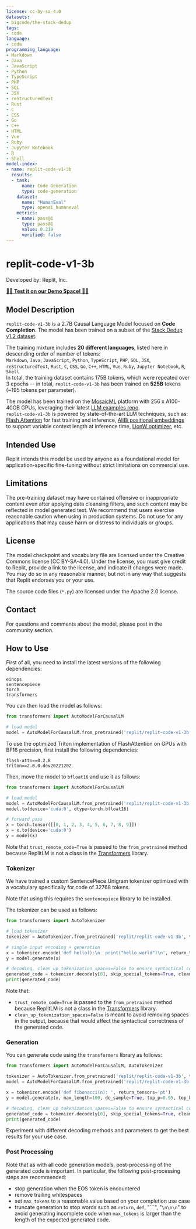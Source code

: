 ```yaml
---
license: cc-by-sa-4.0
datasets:
- bigcode/the-stack-dedup
tags:
- code
language:
- code
programming_language: 
- Markdown
- Java
- JavaScript
- Python
- TypeScript
- PHP
- SQL
- JSX
- reStructuredText
- Rust
- C
- CSS
- Go
- C++
- HTML
- Vue
- Ruby
- Jupyter Notebook
- R
- Shell
model-index:
- name: replit-code-v1-3b
  results:
  - task: 
      name: Code Generation
      type: code-generation
    dataset:
      name: "HumanEval" 
      type: openai_humaneval
    metrics:
    - name: pass@1
      type: pass@1
      value: 0.219
      verified: false
---
```



# replit-code-v1-3b
Developed by: Replit, Inc.

[**🧑‍💻 Test it on our Demo Space! 🧑‍💻**](https://huggingface.co/spaces/replit/replit-code-v1-3b-demo)

## Model Description
`replit-code-v1-3b` is a 2.7B Causal Language Model focused on **Code Completion**. The model has been trained on a subset of the [Stack Dedup v1.2 dataset](https://arxiv.org/abs/2211.15533).

The training mixture includes **20 different languages**, listed here in descending order of number of tokens: 
<br/>
`Markdown`, `Java`, `JavaScript`, `Python`, `TypeScript`, `PHP`, `SQL`, `JSX`, `reStructuredText`, `Rust`, `C`, `CSS`, `Go`, `C++`, `HTML`, `Vue`, `Ruby`, `Jupyter Notebook`, `R`, `Shell`
<br/>
In total, the training dataset contains 175B tokens, which were repeated over 3 epochs -- in total, `replit-code-v1-3b` has been trained on **525B** tokens (~195 tokens per parameter).

The model has been trained on the [MosaicML](https://www.mosaicml.com/) platform with 256 x A100-40GB GPUs, leveraging their latest [LLM examples repo](https://github.com/mosaicml/examples/tree/release/v0.0.4/examples/llm).
<br/>
`replit-code-v1-3b` is powered by state-of-the-art LLM techniques, such as: 
[Flash Attention](https://arxiv.org/abs/2205.14135) for fast training and inference,
[AliBi positional embeddings](https://arxiv.org/abs/2108.12409) to support variable context length at inference time, 
[LionW optimizer](https://arxiv.org/abs/2302.06675), 
etc.

## Intended Use
Replit intends this model be used by anyone as a foundational model for application-specific fine-tuning without strict limitations on commercial use.

## Limitations
The pre-training dataset may have contained offensive or inappropriate content even after applying data cleansing filters, and such content may be reflected in model generated text. We recommend that users exercise reasonable caution when using in production systems. Do not use for any applications that may cause harm or distress to individuals or groups.

## License
The model checkpoint and vocabulary file are licensed under the Creative Commons license (CC BY-SA-4.0). Under the license, you must give credit to Replit, provide a link to the license, and indicate if changes were made. You may do so in any reasonable manner, but not in any way that suggests that Replit endorses you or your use.

The source code files (`*.py`) are licensed under the Apache 2.0 license.

## Contact
For questions and comments about the model, please post in the community section. 

## How to Use
First of all, you need to install the latest versions of the following dependencies:
```
einops
sentencepiece
torch
transformers
```

You can then load the model as follows:
```python
from transformers import AutoModelForCausalLM

# load model
model = AutoModelForCausalLM.from_pretrained('replit/replit-code-v1-3b', trust_remote_code=True)
```

To use the optimized Triton implementation of FlashAttention on GPUs with BF16 precision, first install the following dependencies: 
```
flash-attn==0.2.8
triton==2.0.0.dev20221202
```

Then, move the model to `bfloat16` and use it as follows:
```python
from transformers import AutoModelForCausalLM

# load model
model = AutoModelForCausalLM.from_pretrained('replit/replit-code-v1-3b', trust_remote_code=True, attn_impl='triton')
model.to(device='cuda:0', dtype=torch.bfloat16)

# forward pass
x = torch.tensor([[0, 1, 2, 3, 4, 5, 6, 7, 8, 9]])
x = x.to(device='cuda:0')
y = model(x)

```

Note that `trust_remote_code=True` is passed to the `from_pretrained` method because ReplitLM is not a class in the
[Transformers](https://huggingface.co/docs/transformers/index) library. 

### Tokenizer

We have trained a custom SentencePiece Unigram tokenizer optimized with a vocabulary specifically for code of 32768 tokens.

Note that using this requires the `sentencepiece` library to be installed. 

The tokenizer can be used as follows:

```python
from transformers import AutoTokenizer

# load tokenizer
tokenizer = AutoTokenizer.from_pretrained('replit/replit-code-v1-3b', trust_remote_code=True)

# single input encoding + generation
x = tokenizer.encode('def hello():\n  print("hello world")\n', return_tensors='pt')
y = model.generate(x)

# decoding, clean_up_tokenization_spaces=False to ensure syntactical correctness
generated_code = tokenizer.decode(y[0], skip_special_tokens=True, clean_up_tokenization_spaces=False)
print(generated_code)
```

Note that: 
- `trust_remote_code=True` is passed to the `from_pretrained` method because ReplitLM is not a class in the [Transformers](https://huggingface.co/docs/transformers/index) library. 
- `clean_up_tokenization_spaces=False` is meant to avoid removing spaces in the output, because that would affect the syntactical correctness of the generated code. 


### Generation

You can generate code using the `transformers` library as follows:

```python
from transformers import AutoModelForCausalLM, AutoTokenizer

tokenizer = AutoTokenizer.from_pretrained('replit/replit-code-v1-3b', trust_remote_code=True)
model = AutoModelForCausalLM.from_pretrained('replit/replit-code-v1-3b', trust_remote_code=True)

x = tokenizer.encode('def fibonacci(n): ', return_tensors='pt')
y = model.generate(x, max_length=100, do_sample=True, top_p=0.95, top_k=4, temperature=0.2, num_return_sequences=1, eos_token_id=tokenizer.eos_token_id)

# decoding, clean_up_tokenization_spaces=False to ensure syntactical correctness
generated_code = tokenizer.decode(y[0], skip_special_tokens=True, clean_up_tokenization_spaces=False)
print(generated_code)
```

Experiment with different decoding methods and parameters to get the best results for your use case.

### Post Processing

Note that as with all code generation models, post-processing of the generated code is important. In particular, the following post-processing steps are recommended:
- stop generation when the EOS token is encountered
- remove trailing whitespaces
- set `max_tokens` to a reasonable value based on your completion use case
- truncate generation to stop words such as `return`, `def`, "```", "`\n\n\n`" to avoid generating incomplete code when `max_tokens` is larger than the length of the expected generated code.
